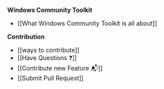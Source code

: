 **Windows Community Toolkit**

* [[What Windows Community Toolkit is all about]]


**Contribution**

* [[ways to contribute]]
* [[Have Questions :question:]]
* [[Contribute new Feature :mailbox_with_mail:]]
* [[Submit Pull Request]]